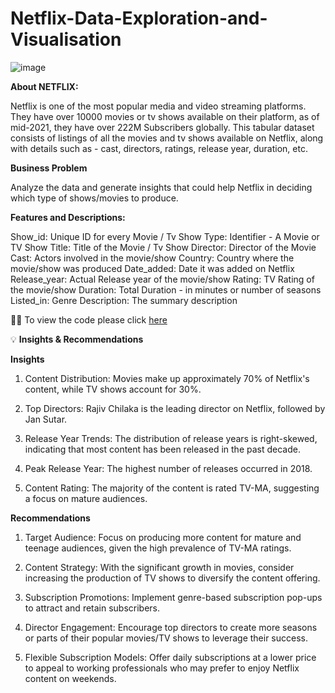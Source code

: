 # Netflix-Data-Exploration-and-Visualisation
![image](https://github.com/user-attachments/assets/6f0ac5a9-89bf-4ae1-920c-2f073407e747)

**About NETFLIX:**

Netflix is one of the most popular media and video streaming platforms. They have over 10000 movies or tv shows available on their platform, as of mid-2021, they have over 222M Subscribers globally. This tabular dataset consists of listings of all the movies and tv shows available on Netflix, along with details such as - cast, directors, ratings, release year, duration, etc.

**Business Problem**

Analyze the data and generate insights that could help Netflix in deciding which type of shows/movies to produce.

**Features and Descriptions:**

Show_id: Unique ID for every Movie / Tv Show
Type: Identifier - A Movie or TV Show
Title: Title of the Movie / Tv Show
Director: Director of the Movie
Cast: Actors involved in the movie/show
Country: Country where the movie/show was produced
Date_added: Date it was added on Netflix
Release_year: Actual Release year of the movie/show
Rating: TV Rating of the movie/show
Duration: Total Duration - in minutes or number of seasons
Listed_in: Genre
Description: The summary description

🙇‍♀️ To view the code please click [here](https://github.com/vaishali071017/Netflix-Data-Exploration-and-Visualisation/blob/main/NETFLIX_code.ipynb)

💡 **Insights & Recommendations**

**Insights**

1. Content Distribution: Movies make up approximately 70% of Netflix's content, while TV shows account for 30%.

2. Top Directors: Rajiv Chilaka is the leading director on Netflix, followed by Jan Sutar.

3. Release Year Trends: The distribution of release years is right-skewed, indicating that most content has been released in the past decade.

4. Peak Release Year: The highest number of releases occurred in 2018.

5. Content Rating: The majority of the content is rated TV-MA, suggesting a focus on mature audiences.

**Recommendations**

1. Target Audience: Focus on producing more content for mature and teenage audiences, given the high prevalence of TV-MA ratings.

2. Content Strategy: With the significant growth in movies, consider increasing the production of TV shows to diversify the content offering.

3. Subscription Promotions: Implement genre-based subscription pop-ups to attract and retain subscribers.

4. Director Engagement: Encourage top directors to create more seasons or parts of their popular movies/TV shows to leverage their success.

5. Flexible Subscription Models: Offer daily subscriptions at a lower price to appeal to working professionals who may prefer to enjoy Netflix content on weekends.

